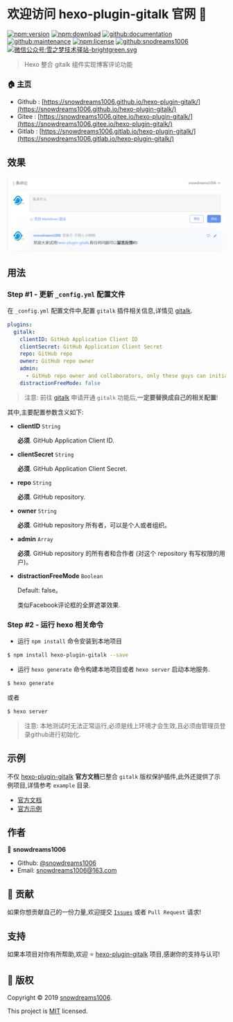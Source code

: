 # 欢迎访问 hexo-plugin-gitalk 官网 👋

[![npm:version](https://img.shields.io/npm/v/hexo-plugin-gitalk.svg)](https://www.npmjs.com/package/hexo-plugin-gitalk)
[![npm:download](https://img.shields.io/npm/dt/hexo-plugin-gitalk.svg)](https://www.npmjs.com/package/hexo-plugin-gitalk)
[![github:documentation](https://img.shields.io/badge/documentation-yes-brightgreen.svg)](https://github.com/snowdreams1006/hexo-plugin-gitalk#readme)
[![github:maintenance](https://img.shields.io/badge/Maintained%3F-yes-green.svg)](https://github.com/snowdreams1006/hexo-plugin-gitalk/graphs/commit-activity)
[![npm:license](https://img.shields.io/npm/l/hexo-plugin-gitalk.svg)](https://github.com/snowdreams1006/hexo-plugin-gitalk/blob/master/LICENSE)
[![github:snodreams1006](https://img.shields.io/badge/github-snowdreams1006-brightgreen.svg)](https://github.com/snowdreams1006)
[![微信公众号:雪之梦技术驿站-brightgreen.svg](https://img.shields.io/badge/%E5%BE%AE%E4%BF%A1%E5%85%AC%E4%BC%97%E5%8F%B7-%E9%9B%AA%E4%B9%8B%E6%A2%A6%E6%8A%80%E6%9C%AF%E9%A9%BF%E7%AB%99-brightgreen.svg)](https://snowdreams1006.github.io/snowdreams1006-wechat-public.jpeg)

> Hexo 整合 gitalk 组件实现博客评论功能

### 🏠 [主页](https://github.com/snowdreams1006/hexo-plugin-gitalk#readme)

- Github : [https://snowdreams1006.github.io/hexo-plugin-gitalk/](https://snowdreams1006.github.io/hexo-plugin-gitalk/)
- Gitee : [https://snowdreams1006.gitee.io/hexo-plugin-gitalk/](https://snowdreams1006.gitee.io/hexo-plugin-gitalk/)
- Gitlab : [https://snowdreams1006.gitlab.io/hexo-plugin-gitalk/](https://snowdreams1006.gitlab.io/hexo-plugin-gitalk/)

## 效果

![gitalk-use-preview.png](gitalk-use-preview.png)

## 用法

### Step #1 - 更新 `_config.yml` 配置文件

在 `_config.yml` 配置文件中,配置 `gitalk` 插件相关信息,详情见 [gitalk](https://github.com/gitalk/gitalk).

```yml
plugins:
  gitalk:
    clientID: GitHub Application Client ID
    clientSecret: GitHub Application Client Secret
    repo: GitHub repo
    owner: GitHub repo owner
    admin: 
      - GitHub repo owner and collaborators, only these guys can initialize github issues
    distractionFreeMode: false
```

> 注意: 前往 [gitalk](https://github.com/gitalk/gitalk) 申请开通 `gitalk` 功能后,**一定要替换成自己的相关配置**!

其中,主要配置参数含义如下: 

- **clientID** `String` 

  **必须**. GitHub Application Client ID.

- **clientSecret** `String` 

  **必须**. GitHub Application Client Secret.

- **repo** `String` 

  **必须**. GitHub repository.

- **owner** `String` 

  **必须**. GitHub repository 所有者，可以是个人或者组织。

- **admin** `Array` 

  **必须**. GitHub repository 的所有者和合作者 (对这个 repository 有写权限的用户)。

- **distractionFreeMode** `Boolean` 
  
  Default: false。

  类似Facebook评论框的全屏遮罩效果.

### Step #2 - 运行 hexo 相关命令

- 运行 `npm install` 命令安装到本地项目

```bash
$ npm install hexo-plugin-gitalk --save
```

- 运行 `hexo generate` 命令构建本地项目或者 `hexo server` 启动本地服务.

```bash
$ hexo generate
```

或者

```bash
$ hexo server
```

> 注意: 本地测试时无法正常运行,必须是线上环境才会生效,且必须由管理员登录github进行初始化.

## 示例

不仅 [hexo-plugin-gitalk](https://github.com/snowdreams1006/hexo-plugin-gitalk) **官方文档**已整合 `gitalk` 版权保护插件,此外还提供了示例项目,详情参考 `example` 目录.

- [官方文档](https://github.com/snowdreams1006/hexo-plugin-gitalk/tree/master/docs)
- [官方示例](https://github.com/snowdreams1006/hexo-plugin-gitalk/tree/master/example)

## 作者

👤 **snowdreams1006**

- Github: [@snowdreams1006](https://github.com/snowdreams1006)
- Email: [snowdreams1006@163.com](mailto:snowdreams1006@163.com)

## 🤝 贡献

如果你想贡献自己的一份力量,欢迎提交 [`Issues`](https://github.com/snowdreams1006/hexo-plugin-gitalk/issues) 或者 `Pull Request` 请求!

## 支持

如果本项目对你有所帮助,欢迎 ⭐️ [hexo-plugin-gitalk](https://github.com/snowdreams1006/hexo-plugin-gitalk) 项目,感谢你的支持与认可!

## 📝 版权

Copyright © 2019 [snowdreams1006](https://github.com/snowdreams1006).

This project is [MIT](https://github.com/snowdreams1006/hexo-plugin-gitalk/blob/master/LICENSE) licensed.